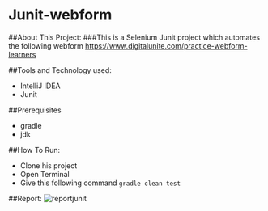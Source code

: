 # Junit-webform

##About This Project:
###This is a Selenium Junit project which automates the following webform
https://www.digitalunite.com/practice-webform-learners

##Tools and Technology used:
- IntelliJ IDEA
- Junit

##Prerequisites
- gradle
- jdk

##How To Run:
- Clone his project
- Open Terminal
- Give this following command ```gradle clean test```

##Report:
![reportjunit](https://github.com/fahmidasultana14/Junit-webform/assets/101444545/2f889398-2927-4f07-baea-a26b4ce9fe63)

 



